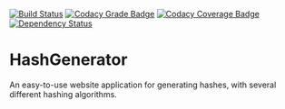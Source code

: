 [![Build Status](https://travis-ci.org/dannil/HashGenerator.svg?branch=dev)](https://travis-ci.org/dannil/HashGenerator)
[![Codacy Grade Badge](https://api.codacy.com/project/badge/grade/e04df094ff254542aeb39f21c4355bb0)](https://www.codacy.com/app/dannil/HashGenerator)
[![Codacy Coverage Badge](https://api.codacy.com/project/badge/coverage/e04df094ff254542aeb39f21c4355bb0)](https://www.codacy.com/app/dannil/HashGenerator)
[![Dependency Status](https://www.versioneye.com/user/projects/578fcb2c13b4e100508c5309/badge.svg?style=flat)](https://www.versioneye.com/user/projects/578fcb2c13b4e100508c5309)

# HashGenerator

An easy-to-use website application for generating hashes, with several different hashing algorithms.
